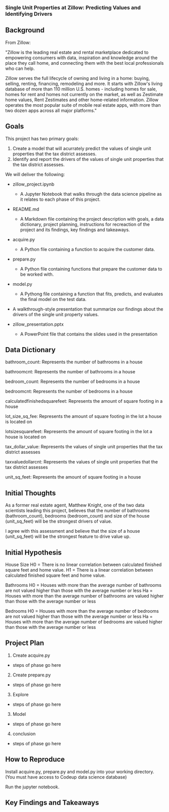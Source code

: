 ### Single Unit Properties at Zillow: Predicting Values and Identifying Drivers

## Background

From Zillow:

"Zillow is the leading real estate and rental marketplace dedicated to empowering consumers with data, inspiration and knowledge around the place they call home, and connecting them with the best local professionals who can help.

Zillow serves the full lifecycle of owning and living in a home: buying, selling, renting, financing, remodeling and more. It starts with Zillow's living database of more than 110 million U.S. homes - including homes for sale, homes for rent and homes not currently on the market, as well as Zestimate home values, Rent Zestimates and other home-related information. Zillow operates the most popular suite of mobile real estate apps, with more than two dozen apps across all major platforms."


## Goals

This project has two primary goals:
1) Create a model that will acurrately predict the values of single unit properties that the tax district assesses.
2) Identify and report the drivers of the values of single unit properties that the tax district assesses.

We will deliver the following: 

- zillow_project.ipynb
    - A Jupyter Notebook that walks through the data science pipeline as it relates to each phase of this project.
    
- README.md
    - A Markdown file containing the project description with goals, a data dictionary, project planning, instructions for recreaction of the project and its findings, key findings and takeaways. 

- acquire.py
    - A Python file containing a function to acquire the customer data.
    
- prepare.py
    - A Python file containing functions that prepare the customer data to be worked with.

- model.py
    - A Pythong file containing a function that fits, predicts, and evaluates the final model on the test data.
    
- A walkthrough-style presentation that summarize our findings about the drivers of the single unit property values. 

- zillow_presentation.pptx
    - A PowerPoint file that contains the slides used in the presentation

## Data Dictionary

bathroom_count: Represents the number of bathrooms in a house

bathroomcnt: Represents the number of bathrooms in a house

bedroom_count: Represents the number of bedrooms in a house

bedroomcnt: Represents the number of bedrooms in a house

calculatedfinishedsquarefeet: Represents the amount of square footing in a house

lot_size_sq_fee: Represents the amount of square footing in the lot a house is located on

lotsizesquarefeet: Represents the amount of square footing in the lot a house is located on

tax_dollar_value: Represents the values of single unit properties that the tax district assesses

taxvaluedollarcnt: Represents the values of single unit properties that the tax district assesses

unit_sq_feet: Represents the amount of square footing in a house

## Initial Thoughts

As a former real estate agent, Matthew Knight, one of the two data scientists leading this project, believes that the number of bathrooms (bathroom_count), bedrooms (bedroom_count) and size of the house (unit_sq_feet) will be the strongest drivers of value. 

I agree with this assessment and believe that the size of a house (unit_sq_feet) will be the strongest feature to drive value up.

## Initial Hypothesis

House Size
H0 = There is no linear correlation between calculated finished square feet and home value.
H1 = There is a linear correlation between calculated finished square feet and home value.

Bathrooms
H0 = Houses with more than the average number of bathrooms are not valued higher than those with the average number or less
Ha = Houses with more than the average number of bathrooms are valued higher than those with the average number or less

Bedrooms
H0 = Houses with more than the average number of bedrooms are not valued higher than those with the average number or less
Ha = Houses with more than the average number of bedrooms are valued higher than those with the average number or less

## Project Plan

1) Create acquire.py

- steps of phase go here

2) Create prepare.py

- steps of phase go here

3) Explore

- steps of phase go here

3) Model

- steps of phase go here

4) conclusion

- steps of phase go here

## How to Reproduce

Install acquire.py, prepare.py and model.py into your working directory. (You must have access to Codeup data science database)

Run the jupyter notebook.

## Key Findings and Takeaways